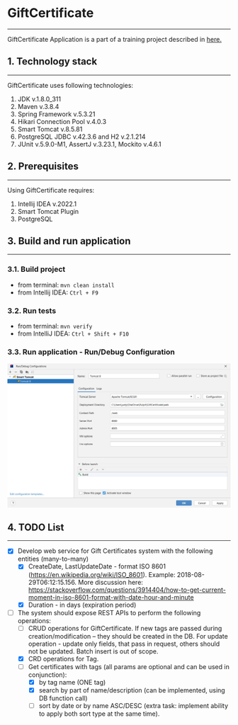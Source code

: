 # GiftCertificate

---

GiftCertificate Application is a part of a training project described in [here.](https://github.com/mjc-school/MJC-School/blob/old/stage%20%233/java/module%20%232.%20REST%20API%20Basics/rest_api_basics_task.md)


## 1. Technology stack

***

GiftCertificate uses following technologies:
1. JDK v.1.8.0_311
2. Maven v.3.8.4
3. Spring Framework v.5.3.21
4. Hikari Connection Pool v.4.0.3
5. Smart Tomcat v.8.5.81
6. PostgreSQL JDBC v.42.3.6 and H2 v.2.1.214
7. JUnit v.5.9.0-M1, AssertJ v.3.23.1, Mockito v.4.6.1


## 2. Prerequisites

***

Using GiftCertificate requires:
1. Intellij IDEA v.2022.1
2. Smart Tomcat Plugin
3. PostgreSQL

## 3. Build and run application 
***

### 3.1. Build project
+ from terminal:
  `mvn clean install`
+ from Intellij IDEA:
  `Ctrl + F9`

### 3.2. Run tests
+ from terminal:
  `mvn verify`
+ from IntelliJ IDEA:
  `Ctrl + Shift + F10`

### 3.3. Run application - Run/Debug Configuration 
![img.png](img.png)

## 4. TODO List

***

- [x] Develop web service for Gift Certificates system with the following entities (many-to-many) 
  - [x] CreateDate, LastUpdateDate - format ISO 8601 (https://en.wikipedia.org/wiki/ISO_8601). Example: 2018-08-29T06:12:15.156. More discussion here: https://stackoverflow.com/questions/3914404/how-to-get-current-moment-in-iso-8601-format-with-date-hour-and-minute
  - [x] Duration - in days (expiration period)
- [ ] The system should expose REST APIs to perform the following operations:
  - [ ] CRUD operations for GiftCertificate. If new tags are passed during creation/modification – they should be created in the DB. For update operation - update only fields, that pass in request, others should not be updated. Batch insert is out of scope.
  - [x] CRD operations for Tag.
  - [ ] Get certificates with tags (all params are optional and can be used in conjunction):
    - [x] by tag name (ONE tag)
    - [x] search by part of name/description (can be implemented, using DB function call)
    - [ ] sort by date or by name ASC/DESC (extra task: implement ability to apply both sort type at the same time).